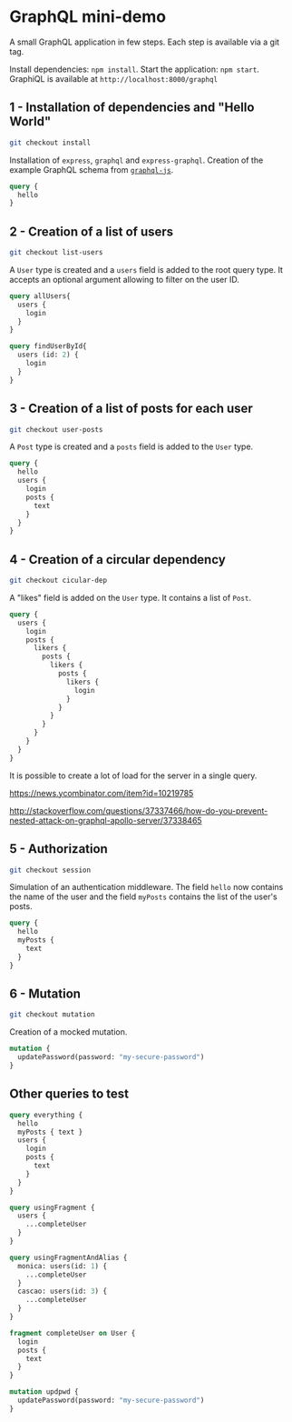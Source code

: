 # GraphQL mini-demo

A small GraphQL application in few steps. Each step is available via a git tag.

Install dependencies: `npm install`. Start the application: `npm start`. GraphiQL is available at `http://localhost:8000/graphql`

## 1 - Installation of dependencies and "Hello World"

```bash
git checkout install
```

Installation of `express`, `graphql` and `express-graphql`. Creation of the example GraphQL schema from [`graphql-js`](https://github.com/graphql/graphql-js).

```graphql
query {
  hello
}
```

## 2 - Creation of a list of users

```bash
git checkout list-users
```

A `User` type is created and a `users` field is added to the root query type. It accepts an optional argument allowing to filter on the user ID.

```graphql
query allUsers{
  users {
    login
  }
}

query findUserById{
  users (id: 2) {
    login
  }
}
```

## 3 - Creation of a list of posts for each user

```bash
git checkout user-posts
```

A `Post` type is created and a `posts` field is added to the `User` type.

```graphql
query {
  hello
  users {
    login
    posts {
      text
    }
  }
}
```

## 4 - Creation of a circular dependency

```bash
git checkout cicular-dep
```

A "likes" field is added on the `User` type. It contains a list of `Post`.

```graphql
query {
  users {
    login
    posts {
      likers {
        posts {
          likers {
            posts {
              likers {
                login
              }
            }
          }
        }
      }
    }
  }
}
```

It is possible to create a lot of load for the server in a single query.

https://news.ycombinator.com/item?id=10219785

http://stackoverflow.com/questions/37337466/how-do-you-prevent-nested-attack-on-graphql-apollo-server/37338465

## 5 - Authorization

```bash
git checkout session
```

Simulation of an authentication middleware. The field `hello` now contains the name of the user and the field `myPosts` contains the list of the user's posts.

```graphql
query {
  hello
  myPosts {
    text
  }
}
```

## 6 - Mutation

```bash
git checkout mutation
```

Creation of a mocked mutation.

```graphql
mutation {
  updatePassword(password: "my-secure-password")
}
```

## Other queries to test

```graphql
query everything {
  hello
  myPosts { text }
  users {
    login
    posts {
      text
    }
  }
}

query usingFragment {
  users {
    ...completeUser
  }
}

query usingFragmentAndAlias {
  monica: users(id: 1) {
    ...completeUser
  }
  cascao: users(id: 3) {
    ...completeUser
  }
}

fragment completeUser on User {
  login
  posts {
    text
  }
}

mutation updpwd {
  updatePassword(password: "my-secure-password")
}
```
